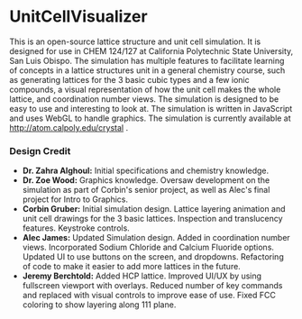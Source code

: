 # UnitCellVisualizer

This is an open-source lattice structure and unit cell simulation. It is designed for use
in CHEM 124/127 at California Polytechnic State University, San Luis Obispo.
The simulation has multiple features to facilitate learning of concepts
in a lattice structures unit in a general chemistry course, such as generating
lattices for the 3 basic cubic types and a few ionic compounds, a visual
representation of how the unit cell makes the whole lattice, and coordination number views.
The simulation is designed to be easy to use and interesting to look at.
The simulation is written in JavaScript and uses WebGL to handle graphics.
The simulation is currently available at http://atom.calpoly.edu/crystal .

### Design Credit

- **Dr. Zahra Alghoul:** Initial specifications and chemistry knowledge.
- **Dr. Zoe Wood:** Graphics knowledge. Oversaw development on the simulation as part of
Corbin's senior project, as well as Alec's final project for Intro to Graphics.
- **Corbin Gruber:** Initial simulation design. Lattice layering animation and unit
cell drawings for the 3 basic lattices. Inspection and translucency features.
Keystroke controls.
- **Alec James:** Updated Simulation design. Added in coordination number views.
Incorporated Sodium Chloride and Calcium Fluoride options. Updated UI to use
buttons on the screen, and dropdowns. Refactoring of code to make it easier to
add more lattices in the future.
- **Jeremy Berchtold:** Added HCP lattice. Improved UI/UX by using fullscreen
viewport with overlays. Reduced number of key commands and replaced with visual
controls to improve ease of use. Fixed FCC coloring to show layering along 111
 plane.
